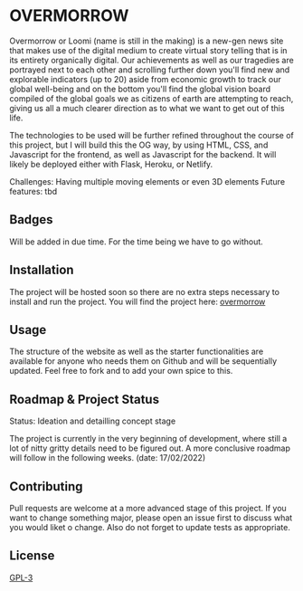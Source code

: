 # OVERMORROW

Overmorrow or Loomi (name is still in the making) is a new-gen news site that makes use of the digital medium to create virtual story telling that is in its entirety organically digital. Our achievements as well as our tragedies are portrayed next to each other and scrolling further down you'll find new and explorable indicators (up to 20) aside from economic growth to track our global well-being and on the bottom you'll find the global vision board compiled of the global goals we as citizens of earth are attempting to reach, giving us all a much clearer direction as to what we want to get out of this life. 

The technologies to be used will be further refined throughout the course of this project, but I will build this the OG way, by using HTML, CSS, and Javascript for the frontend, as well as Javascript for the backend. It will likely be deployed either with Flask, Heroku, or Netlify. 

Challenges: Having multiple moving elements or even 3D elements
Future features: tbd

## Badges
Will be added in due time. For the time being we have to go without. 

## Installation
The project will be hosted soon so there are no extra steps necessary to install and run the project. You will find the project here: [overmorrow](https://www.overmorrow.world) 

## Usage
The structure of the website as well as the starter functionalities are available for anyone who needs them on Github and will be sequentially updated. Feel free to fork and to add your own spice to this. 

## Roadmap & Project Status
Status: Ideation and detailling concept stage

The project is currently in the very beginning of development, where still a lot of nitty gritty details need to be figured out. A more conclusive roadmap will follow in the following weeks. (date: 17/02/2022)

## Contributing
Pull requests are welcome at a more advanced stage of this project. If you want to change something major, please open an issue first to discuss what you would liket o change. Also do not forget to update tests as appropriate.

## License
[GPL-3](https://choosealicense.com/licenses/gpl-3.0/)

